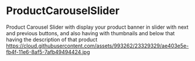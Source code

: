# ProductCarouselSlider
Product Carousel Slider with display your product banner in slider with next and previous buttons, and also having with thumbnails and below that having the description of that product
https://cloud.githubusercontent.com/assets/993262/23329329/ae403e5e-fb4f-11e6-8af5-7afb49494424.jpg
